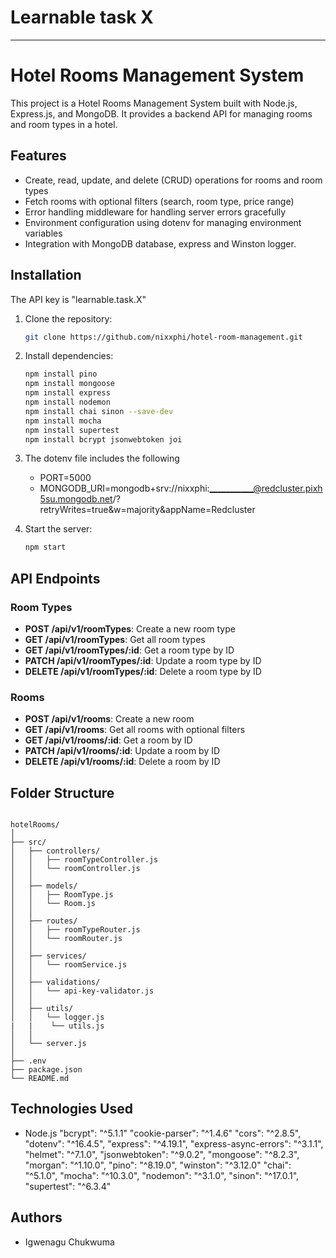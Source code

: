 # Learnable task X
---

# Hotel Rooms Management System

This project is a Hotel Rooms Management System built with Node.js, Express.js, and MongoDB. It provides a backend API for managing rooms and room types in a hotel.

## Features

- Create, read, update, and delete (CRUD) operations for rooms and room types
- Fetch rooms with optional filters (search, room type, price range)
- Error handling middleware for handling server errors gracefully
- Environment configuration using dotenv for managing environment variables
- Integration with MongoDB database, express and Winston logger.

## Installation
The API key is "learnable.task.X"

1. Clone the repository:
   ```bash
   git clone https://github.com/nixxphi/hotel-room-management.git
   ```

2. Install dependencies:
   ```bash
   npm install pino
   npm install mongoose
   npm install express
   npm install nodemon
   npm install chai sinon --save-dev
   npm install mocha
   npm install supertest
   npm install bcrypt jsonwebtoken joi
   ```
3. The dotenv file includes the following
   - PORT=5000
   - MONGODB_URI=mongodb+srv://nixxphi:___________@redcluster.pixh5su.mongodb.net/?retryWrites=true&w=majority&appName=Redcluster

4. Start the server:
   ```bash
   npm start
   ```

## API Endpoints

### Room Types

- **POST /api/v1/roomTypes**: Create a new room type
- **GET /api/v1/roomTypes**: Get all room types
- **GET /api/v1/roomTypes/:id**: Get a room type by ID
- **PATCH /api/v1/roomTypes/:id**: Update a room type by ID
- **DELETE /api/v1/roomTypes/:id**: Delete a room type by ID

### Rooms

- **POST /api/v1/rooms**: Create a new room
- **GET /api/v1/rooms**: Get all rooms with optional filters
- **GET /api/v1/rooms/:id**: Get a room by ID
- **PATCH /api/v1/rooms/:id**: Update a room by ID
- **DELETE /api/v1/rooms/:id**: Delete a room by ID

## Folder Structure

```

hotelRooms/
│
├── src/
│   ├── controllers/
│   │   ├── roomTypeController.js
│   │   └── roomController.js
│   │
│   ├── models/
│   │   ├── RoomType.js
│   │   └── Room.js
│   │
│   ├── routes/
│   │   ├── roomTypeRouter.js
│   │   └── roomRouter.js
│   │
│   ├── services/
│   │   └── roomService.js
│   │
│   ├── validations/
│   │   └── api-key-validator.js
│   │
│   ├── utils/
│   │   └── logger.js
|   |    └── utils.js
│   │
│   └── server.js
│
├── .env
├── package.json
└── README.md

```
## Technologies Used

- Node.js
    "bcrypt": "^5.1.1"
    "cookie-parser": "^1.4.6"
    "cors": "^2.8.5",
    "dotenv": "^16.4.5",
    "express": "^4.19.1",
    "express-async-errors": "^3.1.1",
    "helmet": "^7.1.0",
    "jsonwebtoken": "^9.0.2",
    "mongoose": "^8.2.3",
    "morgan": "^1.10.0",
    "pino": "^8.19.0",
    "winston": "^3.12.0"
    "chai": "^5.1.0",
    "mocha": "^10.3.0",
    "nodemon": "^3.1.0",
    "sinon": "^17.0.1",
    "supertest": "^6.3.4"

## Authors

- Igwenagu Chukwuma
